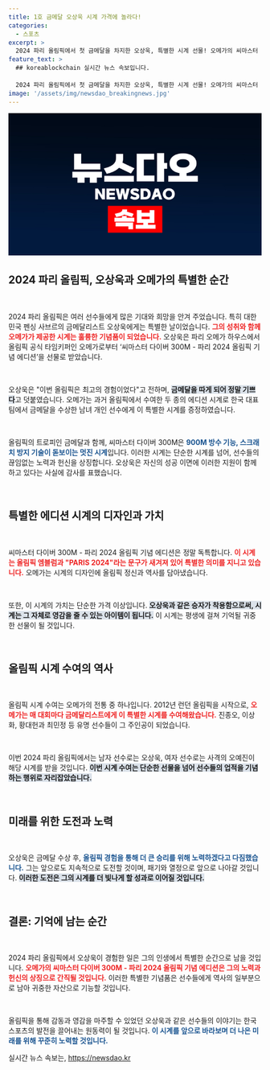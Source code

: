 ```yaml
---
title: 1호 금메달 오상욱 시계 가격에 놀라다!
categories:
  - 스포츠
excerpt: >
  2024 파리 올림픽에서 첫 금메달을 차지한 오상욱, 특별한 시계 선물! 오메가의 씨마스터 다이버 300M - 파리 2024 기념 에디션을 받고 기쁨을 표한 그의 이야기, 클릭해서 확인하세요!
feature_text: >
  ## koreablockchain 실시간 뉴스 속보입니다.

  2024 파리 올림픽에서 첫 금메달을 차지한 오상욱, 특별한 시계 선물! 오메가의 씨마스터 다이버 300M - 파리 2024 기념 에디션을 받고 기쁨을 표한 그의 이야기, 클릭해서 확인하세요!
image: '/assets/img/newsdao_breakingnews.jpg'
---
```


<p><img src="/assets/img/newsdao_breakingnews.jpg" alt="koreablockchain 속보" /></p>

<h2 data-ke-size="size26">2024 파리 올림픽, 오상욱과 오메가의 특별한 순간</h2>

<p data-ke-size="size16">&nbsp;</p>

<p>2024 파리 올림픽은 여러 선수들에게 많은 기대와 희망을 안겨 주었습니다. 특히 대한민국 펜싱 사브르의 금메달리스트 오상욱에게는 특별한 날이었습니다. <b><span style="color: #ee2323;">그의 성취와 함께 오메가가 제공한 시계는 훌륭한 기념품이 되었습니다.</span></b> 오상욱은 파리 오메가 하우스에서 올림픽 공식 타임키퍼인 오메가로부터 ‘씨마스터 다이버 300M - 파리 2024 올림픽 기념 에디션’을 선물로 받았습니다.</p>

<p data-ke-size="size16">&nbsp;</p>

<p>오상욱은 "이번 올림픽은 최고의 경험이었다"고 전하며, <b><span style="background-color: #21538527;">금메달을 따게 되어 정말 기쁘다</span></b>고 덧붙였습니다. 오메가는 과거 올림픽에서 수여한 두 종의 에디션 시계로 한국 대표팀에서 금메달을 수상한 남녀 개인 선수에게 이 특별한 시계를 증정하였습니다.</p>

<p data-ke-size="size16">&nbsp;</p>

<p>올림픽의 트로피인 금메달과 함께, 씨마스터 다이버 300M은 <b><span style="color: #1a5490;">900M 방수 기능, 스크래치 방지 기술이 돋보이는 멋진 시계</span></b>입니다. 이러한 시계는 단순한 시계를 넘어, 선수들의 끊임없는 노력과 헌신을 상징합니다. 오상욱은 자신의 성공 이면에 이러한 지원이 함께 하고 있다는 사실에 감사를 표했습니다.</p>

<p data-ke-size="size16">&nbsp;</p>

<h2 data-ke-size="size26">특별한 에디션 시계의 디자인과 가치</h2>

<p data-ke-size="size16">&nbsp;</p>

<p>씨마스터 다이버 300M - 파리 2024 올림픽 기념 에디션은 정말 독특합니다. <b><span style="color: #ee2323;">이 시계는 올림픽 엠블럼과 "PARIS 2024"라는 문구가 새겨져 있어 특별한 의미를 지니고 있습니다.</span></b> 오메가는 시계의 디자인에 올림픽 정신과 역사를 담아냈습니다.</p>

<p data-ke-size="size16">&nbsp;</p>

<p>또한, 이 시계의 가치는 단순한 가격 이상입니다. <b><span style="background-color: #21538527;">오상욱과 같은 승자가 착용함으로써, 시계는 그 자체로 영감을 줄 수 있는 아이템이 됩니다.</span></b>  이 시계는 평생에 걸쳐 기억될 귀중한 선물이 될 것입니다.</p>

<p data-ke-size="size16">&nbsp;</p>

<h2 data-ke-size="size26">올림픽 시계 수여의 역사</h2>

<p data-ke-size="size16">&nbsp;</p>

<p>올림픽 시계 수여는 오메가의 전통 중 하나입니다. 2012년 런던 올림픽을 시작으로, <b><span style="color: #ee2323;">오메가는 매 대회마다 금메달리스트에게 이 특별한 시계를 수여해왔습니다.</span></b> 진종오, 이상화, 황대헌과 최민정 등 유명 선수들이 그 주인공이 되었습니다.</p>

<p data-ke-size="size16">&nbsp;</p>

<p>이번 2024 파리 올림픽에서는 남자 선수로는 오상욱, 여자 선수로는 사격의 오예진이 해당 시계를 받을 것입니다. <b><span style="background-color: #21538527;">이번 시계 수여는 단순한 선물을 넘어 선수들의 업적을 기념하는 행위로 자리잡았습니다.</span></b></p>

<p data-ke-size="size16">&nbsp;</p>

<h2 data-ke-size="size26">미래를 위한 도전과 노력</h2>

<p data-ke-size="size16">&nbsp;</p>

<p>오상욱은 금메달 수상 후, <b><span style="color: #1a5490;">올림픽 경험을 통해 더 큰 승리를 위해 노력하겠다고 다짐했습니다.</span></b> 그는 앞으로도 지속적으로 도전할 것이며, 패기와 열정으로 앞으로 나아갈 것입니다. <b><span style="background-color: #21538527;">이러한 도전은 그의 시계를 더 빛나게 할 성과로 이어질 것입니다.</span></b></p>

<p data-ke-size="size16">&nbsp;</p>

<h2 data-ke-size="size26">결론: 기억에 남는 순간</h2>

<p data-ke-size="size16">&nbsp;</p>

<p>2024 파리 올림픽에서 오상욱이 경험한 일은 그의 인생에서 특별한 순간으로 남을 것입니다. <b><span style="color: #ee2323;">오메가의 씨마스터 다이버 300M - 파리 2024 올림픽 기념 에디션은 그의 노력과 헌신의 상징으로 간직될 것입니다.</span></b> 이러한 특별한 기념품은 선수들에게 역사의 일부분으로 남아 귀중한 자산으로 기능할 것입니다.</p>

<p data-ke-size="size16">&nbsp;</p>

<p>올림픽을 통해 감동과 영감을 마주할 수 있었던 오상욱과 같은 선수들의 이야기는 한국 스포츠의 발전을 끌어내는 원동력이 될 것입니다. <b><span style="color: #1a5490;">이 시계를 앞으로 바라보며 더 나은 미래를 위해 꾸준히 노력할 것입니다.</span></b></p>
실시간 뉴스 속보는, <a href="https://newsdao.kr" rel="dofollow">https://newsdao.kr</a>


